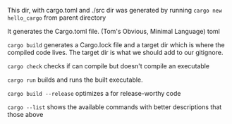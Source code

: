 This dir, with cargo.toml and ./src dir  was generated by running
`cargo new hello_cargo` from parent directory

It generates the Cargo.toml file. (Tom's Obvious, Minimal Language) toml

`cargo build`
generates a Cargo.lock file and a target dir which is where the compiled code lives.  The target dir is what we should add to our gitignore.

`cargo check` checks if can compile but doesn't compile an executable

`cargo run` builds and runs the built executable.

`cargo build --release` optimizes a for release-worthy code

`cargo --list` shows the available commands with better descriptions that those above
